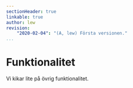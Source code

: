 ```yaml
---
sectionHeader: true
linkable: true
author: lew
revision:
    "2020-02-04": "(A, lew) Första versionen."
...
```

Funktionalitet
=======================

Vi kikar lite på övrig funktionalitet. 
